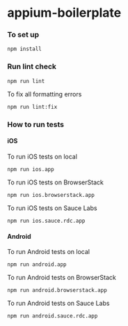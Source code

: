 # appium-boilerplate

### To set up
```
npm install
```

### Run lint check
```
npm run lint
```

To fix all formatting errors
```
npm run lint:fix
```
### How to run tests

#### iOS

To run iOS tests on local
```
npm run ios.app
```

To run iOS tests on BrowserStack
```
npm run ios.browserstack.app
```

To run iOS tests on Sauce Labs
```
npm run ios.sauce.rdc.app
```
#### Android
To run Android tests on local
```
npm run android.app
```

To run Android tests on BrowserStack
```
npm run android.browserstack.app
```

To run Android tests on Sauce Labs
```
npm run android.sauce.rdc.app
```
